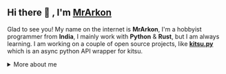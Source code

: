 ## Hi there :wave: , I'm [MrArkon](https://mrarkon.github.io)
Glad to see you! My name on the internet is **MrArkon**, I'm a hobbyist programmer from **India**, I mainly work with **Python** & **Rust**, but I am always learning. I am working on a couple of open source projects, like [**kitsu.py**](https://github.com/MrArkon/kitsu.py) which is an async python API wrapper for kitsu.

<details>
<summary>
  More about me
</summary>
  
  ## 🍱 My Skills
  ### Web Technologies
  - HTML & CSS
  - SCSS
  - Hugo
  - TailWindCSS
  ### Application Developement
  - Python
  - Rust
  ### Databases
  - PostGreSQL
  - Redis
  - SQLite
  - MongoDB
  ### Productivity Utilities
  - Visual Studio Code
  - Sublime Text
 
  ## 📊 My Github Stats
  <p align="center">
    <table>
      <tr>
        <td align="center" style="padding=0;width=50%;">
          <img src="https://github-readme-stats.vercel.app/api/?username=MrArkon&title_color=4F8CC9&text_color=9f9f9f&show_icons=true&bg_color=00000000&hide_border=true&icon_color=4F8CC9&hide_title=true&count_private=true" />
        </td>
        <td align="center" style="padding=0;width=50%;">
          <img src="https://github-readme-stats.vercel.app/api/top-langs/?username=MrArkon&title_color=4F8CC9&text_color=9f9f9f&layout=compact&show_icons=true&bg_color=00000000&hide_border=true&icon_color=00000000&count_private=true" />
        </td>
      </tr>
    </table>
   </p>
  
  ## 📬 How to reach me
  My social media links are listed on my website at [mrarkon.github.io](https://mrarkon.github.io)
